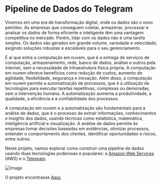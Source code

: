 # Pipeline de Dados do Telegram

Vivemos em uma era de transformação digital, onde os dados são o novo petróleo. As empresas que conseguem coletar, armazenar, processar e analisar os dados de forma eficiente e inteligente têm uma vantagem competitiva no mercado. Porém, lidar com os dados não é uma tarefa simples. Os dados são gerados em grande volume, variedade e velocidade, exigindo soluções robustas e escaláveis para o seu gerenciamento.

É aí que entra a computação em nuvem, que é a entrega de serviços de computação, armazenamento, rede, banco de dados, análise e outros pela internet, sem a necessidade de infraestrutura física própria. A computação em nuvem oferece benefícios como redução de custos, aumento de agilidade, flexibilidade, segurança e inovação. Além disso, a computação em nuvem permite a automatização de processos, que é a utilização de tecnologias para executar tarefas repetitivas, complexas ou demoradas, sem a intervenção humana. A automatização aumenta a produtividade, a qualidade, a eficiência e a confiabilidade dos processos.

A computação em nuvem e a automatização são fundamentais para a análise de dados, que é o processo de extrair informações, conhecimentos e insights dos dados, usando técnicas como estatística, matemática, inteligência artificial e visualização. A análise de dados permite às empresas tomar decisões baseadas em evidências, otimizar processos, entender o comportamento dos clientes, identificar oportunidades e riscos, entre outros.

Neste projeto, vamos explorar como construir uma pipeline de dados usando duas tecnologias poderosas e populares: a [Amazon Web Services](http://aws.amazon.com) (AWS) e o [Telegram](http://telegram.org).

![image](https://github.com/seblutzer/pipeline_telegram/assets/114627479/9876cafd-4c30-4613-9a2c-fb4115710be4)

O projeto encontrasse [Aqui:](https://www.kaggle.com/code/srgiolutzer/telegram-pipeline)
